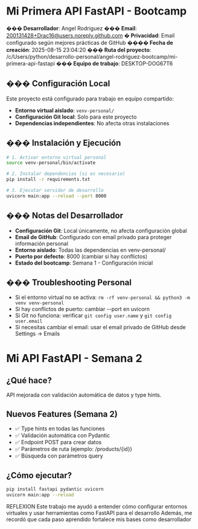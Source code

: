 # Mi Primera API FastAPI - Bootcamp

**��� Desarrollador**: Angel Rodriguez
**��� Email**: 200131428+Drac16@users.noreply.github.com
**� Privacidad**: Email configurado según mejores prácticas de GitHub
**���� Fecha de creación**: 2025-08-15 23:04:20
**��� Ruta del proyecto**: /c/Users/python/desarrollo-personal/angel-rodriguez-bootcamp/mi-primera-api-fastapi
**��� Equipo de trabajo**: DESKTOP-DOG67T6

## ��� Configuración Local

Este proyecto está configurado para trabajo en equipo compartido:

- **Entorno virtual aislado**: `venv-personal/`
- **Configuración Git local**: Solo para este proyecto
- **Dependencias independientes**: No afecta otras instalaciones

## ��� Instalación y Ejecución

```bash
# 1. Activar entorno virtual personal
source venv-personal/bin/activate

# 2. Instalar dependencias (si es necesario)
pip install -r requirements.txt

# 3. Ejecutar servidor de desarrollo
uvicorn main:app --reload --port 8000
```

## ��� Notas del Desarrollador

- **Configuración Git**: Local únicamente, no afecta configuración global
- **Email de GitHub**: Configurado con email privado para proteger información personal
- **Entorno aislado**: Todas las dependencias en venv-personal/
- **Puerto por defecto**: 8000 (cambiar si hay conflictos)
- **Estado del bootcamp**: Semana 1 - Configuración inicial

## ���️ Troubleshooting Personal

- Si el entorno virtual no se activa: `rm -rf venv-personal && python3 -m venv venv-personal`
- Si hay conflictos de puerto: cambiar --port en uvicorn
- Si Git no funciona: verificar `git config user.name` y `git config user.email`
- Si necesitas cambiar el email: usar el email privado de GitHub desde Settings → Emails

# Mi API FastAPI - Semana 2

## ¿Qué hace?

API mejorada con validación automática de datos y type hints.

## Nuevos Features (Semana 2)

- ✅ Type hints en todas las funciones
- ✅ Validación automática con Pydantic
- ✅ Endpoint POST para crear datos
- ✅ Parámetros de ruta (ejemplo: /products/{id})
- ✅ Búsqueda con parámetros query

## ¿Cómo ejecutar?

```bash
pip install fastapi pydantic uvicorn
uvicorn main:app --reload
```

REFLEXION
Este trabajo me ayudó a entender cómo configurar entornos virtuales y usar herramientas como FastAPI para el desarrollo Además, me recordó que cada paso aprendido fortalece mis bases como desarrollador